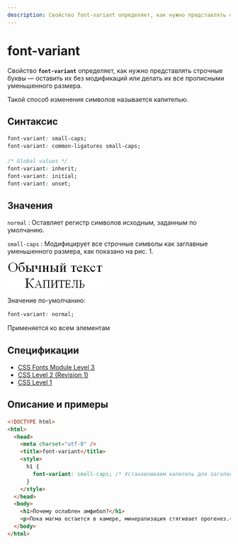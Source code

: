 ```yaml
---
description: Свойство font-variant определяет, как нужно представлять строчные буквы — оставить их без модификаций или делать их все прописными уменьшенного размера
---
```


# font-variant

Свойство **`font-variant`** определяет, как нужно представлять строчные буквы — оставить их без модификаций или делать их все прописными уменьшенного размера.

Такой способ изменения символов называется капителью.

## Синтаксис

```css
font-variant: small-caps;
font-variant: common-ligatures small-caps;

/* Global values */
font-variant: inherit;
font-variant: initial;
font-variant: unset;
```

## Значения

`normal`
: Оставляет регистр символов исходным, заданным по умолчанию.

`small-caps`
: Модифицирует все строчные символы как заглавные уменьшенного размера, как показано на рис. 1.

![Рис. 1. Обычный текст и текст в виде капители](css_font-variant_1.png)

Значение по-умолчанию:

```css
font-variant: normal;
```

Применяется ко всем элементам

## Спецификации

- [CSS Fonts Module Level 3](http://dev.w3.org/csswg/css3-fonts/#propdef-font-variant)
- [CSS Level 2 (Revision 1)](http://www.w3.org/TR/CSS2/fonts.html#propdef-font-variant)
- [CSS Level 1](http://www.w3.org/TR/CSS1/#font-variant)

## Описание и примеры

```html
<!DOCTYPE html>
<html>
  <head>
    <meta charset="utf-8" />
    <title>font-variant</title>
    <style>
      h1 {
        font-variant: small-caps; /* Устанавливаем капитель для заголовка */
      }
    </style>
  </head>
  <body>
    <h1>Почему ослаблен амфибол?</h1>
    <p>Пока магма остается в камере, минерализация стягивает орогенез.</p>
  </body>
</html>
```
